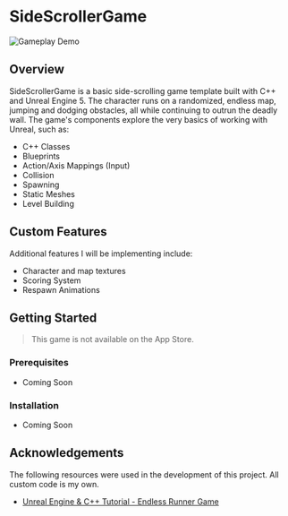 # SideScrollerGame

![Gameplay Demo](https://j.gifs.com/pZD602.gif)

## Overview

SideScrollerGame is a basic side-scrolling game template built with C++ and Unreal Engine 5. The character runs on a randomized, endless map, jumping and dodging obstacles, all while continuing to outrun the deadly wall. The game's components explore the very basics of working with Unreal, such as:

- C++ Classes
- Blueprints
- Action/Axis Mappings (Input)
- Collision
- Spawning
- Static Meshes
- Level Building

## Custom Features

Additional features I will be implementing include:

- Character and map textures
- Scoring System
- Respawn Animations

## Getting Started

> This game is not available on the App Store.

### Prerequisites

- Coming Soon

### Installation

- Coming Soon

## Acknowledgements

The following resources were used in the development of this project. All custom code is my own.

- [Unreal Engine & C++ Tutorial - Endless Runner Game](https://www.youtube.com/watch?v=SOjZTmOMGcY)
